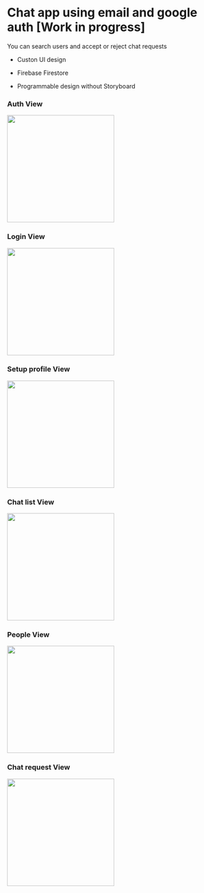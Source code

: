 # Chat app using email and google auth [Work in progress]
You can search users and accept or reject chat requests

- Custon UI design

- Firebase Firestore

- Programmable design without Storyboard


### Auth View
<img src="https://user-images.githubusercontent.com/121565786/219980539-4c24720f-0743-4bf7-8bb7-cc7b5b4d8840.png" width="250"/>

### Login View
<img src="https://user-images.githubusercontent.com/121565786/219980653-156b14ae-fc01-4722-aa8b-5ade78e14f46.png" width="250"/>

### Setup profile View
<img src="https://user-images.githubusercontent.com/121565786/219980786-d2b74c37-1c88-4456-bc7d-c84e218daf53.png" width="250"/>

### Chat list View
<img src="https://user-images.githubusercontent.com/121565786/219980858-eed24f66-0a89-48b5-a6c2-ccce45cb2d01.png" width="250"/>

### People View
<img src="https://user-images.githubusercontent.com/121565786/219980931-5fd4ed39-2ddb-4a0e-afd9-3fb9b0989fa6.png" width="250"/>

### Chat request View
<img src="https://user-images.githubusercontent.com/121565786/219981009-4fb1963d-1f51-47e8-8391-f6bf5ce024ec.png" width="250"/>
